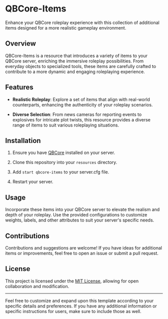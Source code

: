 # QBCore-Items

Enhance your QBCore roleplay experience with this collection of additional items designed for a more realistic gameplay environment.

## Overview

QBCore-Items is a resource that introduces a variety of items to your QBCore server, enriching the immersive roleplay possibilities. From everyday objects to specialized tools, these items are carefully crafted to contribute to a more dynamic and engaging roleplaying experience.

## Features

- **Realistic Roleplay**: Explore a set of items that align with real-world counterparts, enhancing the authenticity of your roleplay scenarios.

- **Diverse Selection**: From news cameras for reporting events to explosives for intricate plot twists, this resource provides a diverse range of items to suit various roleplaying situations.

## Installation

1. Ensure you have [QBCore](https://github.com/qbcore-framework/qb-core) installed on your server.

2. Clone this repository into your `resources` directory.

3. Add `start qbcore-items` to your server.cfg file.

4. Restart your server.

## Usage

Incorporate these items into your QBCore server to elevate the realism and depth of your roleplay. Use the provided configurations to customize weights, labels, and other attributes to suit your server's specific needs.

## Contributions

Contributions and suggestions are welcome! If you have ideas for additional items or improvements, feel free to open an issue or submit a pull request.

## License

This project is licensed under the [MIT License](LICENSE), allowing for open collaboration and modification.

---

Feel free to customize and expand upon this template according to your specific details and preferences. If you have any additional information or specific instructions for users, make sure to include those as well.
